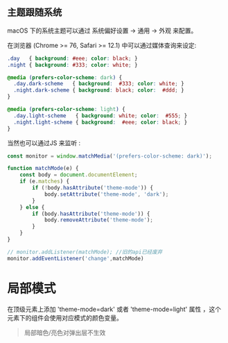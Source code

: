 ## 主题跟随系统

macOS 下的系统主题可以通过 系统偏好设置 -> 通用 -> 外观 来配置。

在浏览器 (Chrome >= 76, Safari >= 12.1) 中可以通过媒体查询来设定:

```css
.day   { background: #eee; color: black; }
.night { background: #333; color: white; }

@media (prefers-color-scheme: dark) {
  .day.dark-scheme   { background:  #333; color: white; }
  .night.dark-scheme { background: black; color:  #ddd; }
}

@media (prefers-color-scheme: light) {
  .day.light-scheme   { background: white; color:  #555; }
  .night.light-scheme { background:  #eee; color: black; }
}
```

当然也可以通过JS 来监听 :

```js
const monitor = window.matchMedia('(prefers-color-scheme: dark)');

function matchMode(e) {
    const body = document.documentElement;
    if (e.matches) {
        if (!body.hasAttribute('theme-mode')) {
            body.setAttribute('theme-mode', 'dark');
        }
    } else {
        if (body.hasAttribute('theme-mode')) {
            body.removeAttribute('theme-mode');
        }
    }
}

// monitor.addListener(matchMode); //旧的api已经废弃 
monitor.addEventListener('change',matchMode)
```

# 局部模式

在顶级元素上添加 'theme-mode=dark' 或者 'theme-mode=light' 属性 ，这个元素下的组件会使用对应模式的颜色变量。

>局部暗色/亮色对弹出层不生效

